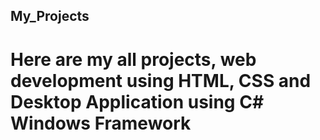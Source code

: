 ## My_Projects
# Here are my all projects, web development using HTML, CSS and Desktop Application using C# Windows Framework
